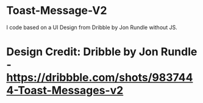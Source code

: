 # Toast-Message-V2
I code based on a UI Design from Dribble by Jon Rundle without JS.
# Design Credit: Dribble by Jon Rundle - https://dribbble.com/shots/9837444-Toast-Messages-v2
